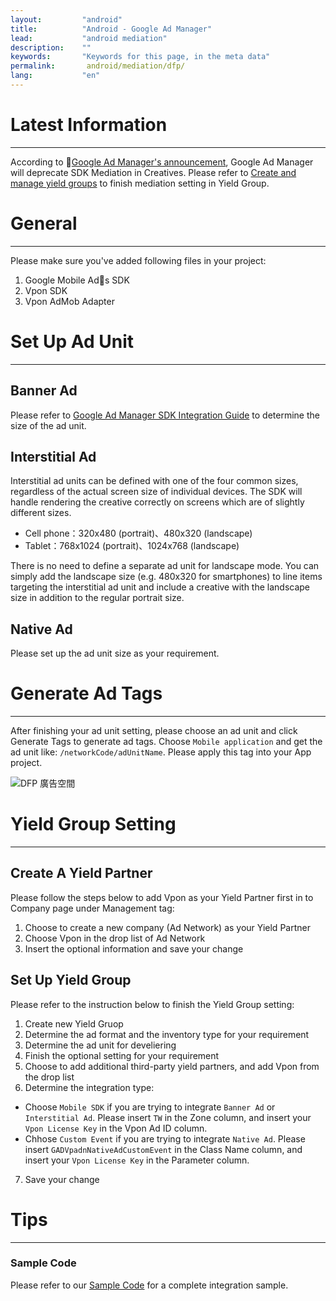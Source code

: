 ```yaml
---
layout:         "android"
title:          "Android - Google Ad Manager"
lead:           "android mediation"
description:    ""
keywords:       "Keywords for this page, in the meta data"
permalink:       android/mediation/dfp/
lang:           "en"
---
```

# Latest Information
---
According to [Google Ad Manager's announcement](https://support.google.com/admanager/answer/9020684), Google Ad Manager will deprecate SDK Mediation in Creatives. Please refer to [Create and manage yield groups](https://support.google.com/admanager/answer/7390828) to finish mediation setting in Yield Group.


# General
---
Please make sure you've added following files in your project:

1. Google Mobile Ads SDK
2. Vpon SDK
3. Vpon AdMob Adapter


# Set Up Ad Unit
---

## Banner Ad
Please refer to [Google Ad Manager SDK Integration Guide](https://developers.google.com/ad-manager/mobile-ads-sdk/android/banner#banner_sizes) to determine the size of the ad unit.

## Interstitial Ad
Interstitial ad units can be defined with one of the four common sizes, regardless of the actual screen size of individual devices. The SDK will handle rendering the creative correctly on screens which are of slightly different sizes.

* Cell phone：320x480 (portrait)、480x320 (landscape)
* Tablet：768x1024 (portrait)、1024x768 (landscape)

There is no need to define a separate ad unit for landscape mode. You can simply add the landscape size (e.g. 480x320 for smartphones) to line items targeting the interstitial ad unit and include a creative with the landscape size in addition to the regular portrait size.

## Native Ad
Please set up the ad unit size as your requirement.


# Generate Ad Tags
---
After finishing your ad unit setting, please choose an ad unit and click Generate Tags to generate ad tags. Choose `Mobile application` and get the ad unit like: `/networkCode/adUnitName`. Please apply this tag into your App project.

![DFP 廣告空間]

# Yield Group Setting
---

## Create A Yield Partner

Please follow the steps below to add Vpon as your Yield Partner first in to Company page under Management tag:

1. Choose to create a new company (Ad Network) as your Yield Partner
2. Choose Vpon in the drop list of Ad Network
3. Insert the optional information and save your change


## Set Up Yield Group

Please refer to the instruction below to finish the Yield Group setting:

1. Create new Yield Gruop
2. Determine the ad format and the inventory type for your requirement
3. Determine the ad unit for develiering
4. Finish the optional setting for your requirement
5. Choose to add additional third-party yield partners, and add Vpon from the drop list
6. Determine the integration type:
* Choose `Mobile SDK` if you are trying to integrate `Banner Ad` or `Interstitial Ad`. Please insert `TW` in the Zone column, and insert your `Vpon License Key` in the Vpon Ad ID column.
* Chhose `Custom Event` if you are trying to integrate `Native Ad`. Please insert `GADVpadnNativeAdCustomEvent` in the Class Name column, and insert your `Vpon License Key` in the Parameter column.
7. Save your change



# Tips
---

### Sample Code
Please refer to our [Sample Code] for a complete integration sample.


[integration guide]: ../../integration-guide
[Sample Code]: {{site.baseurl}}/android/download/#dfp
[Here]: https://www.google.com/dfp/
[DFP 廣告空間]: {{site.imgurl}}/AppAdManager_03.png
[DFP_Partner_English.png]: {{site.imgurl}}/DFP_Partner_English.png
[新增指定目標]: {{site.imgurl}}/AddTargeting.png
[廣告素材類型]: {{site.imgurl}}/SDKMediation.png
[Warning]: {{site.imgurl}}/DFP_EN2.png
[插頁尺寸]: {{site.imgurl}}/dfp_interstitial.png
